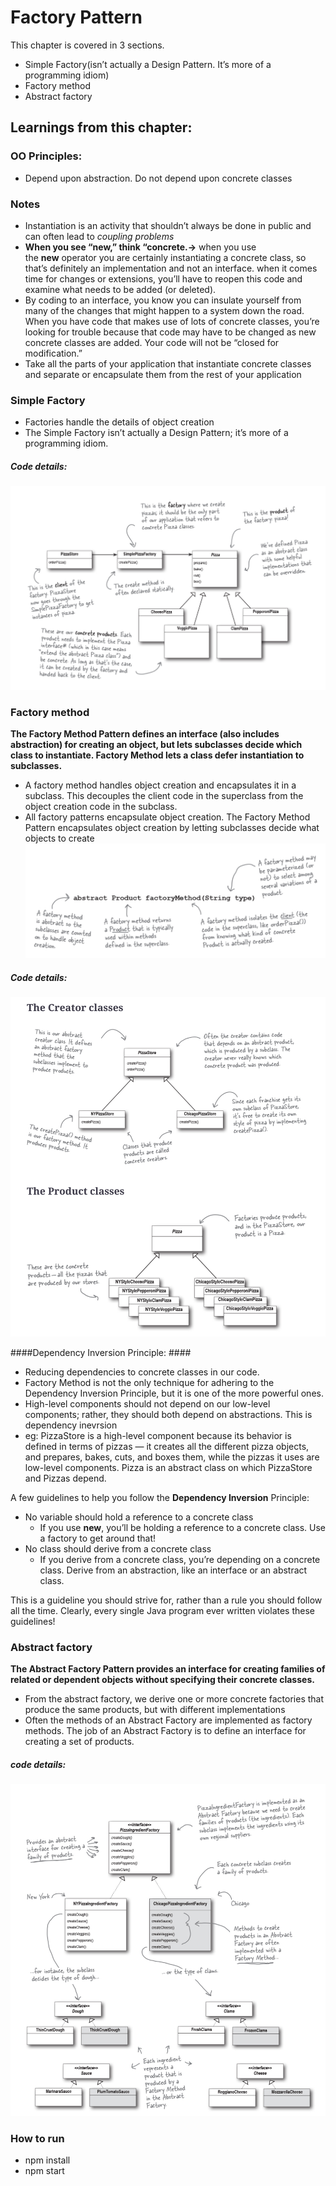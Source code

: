 # Factory Pattern

This chapter is covered in 3 sections.
* Simple Factory(isn’t actually a Design Pattern. It’s more of a programming idiom)
* Factory method
* Abstract factory

## Learnings from this chapter:
### OO Principles:
* Depend upon abstraction. Do not depend upon concrete classes


### Notes
- Instantiation is an activity that shouldn’t always be done in public and can often lead to *coupling problems*
- **When you see “new,” think “concrete.→** when you use the **new** operator you are certainly instantiating a concrete class, so that’s definitely an implementation and not an interface. when it comes time for changes or extensions, you’ll have to reopen this code and examine what needs to be added (or deleted).
- By coding to an interface, you know you can insulate yourself from many of the changes that might happen to a system down the road. When you have code that makes use of lots of concrete classes, you’re looking for trouble because that code may have to be changed as new concrete classes are added. Your code will not be “closed for modification.”
- Take all the parts of your application that instantiate concrete classes and separate or encapsulate them from the rest of your application

### Simple Factory
- Factories handle the details of object creation
- The Simple Factory isn’t actually a Design Pattern; it’s more of a programming idiom.

##### Code details:
![img.png](img.png) 


### Factory method
**The Factory Method Pattern defines an interface (also includes abstraction) for creating an object, but lets subclasses decide which class to instantiate. Factory Method lets a class defer instantiation to subclasses.**
- A factory method handles object creation and encapsulates it in a subclass. This decouples the client code in the superclass from the object creation code in the subclass.
- All factory patterns encapsulate object creation. The Factory Method Pattern encapsulates object creation by letting subclasses decide what objects to create
![img_1.png](img_1.png)

##### Code details:
![img_2.png](img_2.png)

####Dependency Inversion Principle: ####
- Reducing dependencies to concrete classes in our code.
- Factory Method is not the only technique for adhering to the Dependency Inversion Principle, but it is one of the more powerful ones.
- High-level components should not depend on our low-level components; rather, they should both depend on abstractions. This is dependency inevrsion
- eg: PizzaStore is a high-level component because its behavior is defined in terms of pizzas — it creates all the different pizza objects, and prepares, bakes, cuts, and boxes them, while the pizzas it uses are low-level components. Pizza is an abstract class on which PizzaStore and Pizzas depend.

A few guidelines to help you follow the **Dependency Inversion** Principle:
- No variable should hold a reference to a concrete class
    - If you use **new**, you’ll be holding a reference to a concrete class. Use a factory to get around that!
- No class should derive from a concrete class
    - If you derive from a concrete class, you’re depending on a concrete class. Derive from an abstraction, like an interface or an abstract class.

This is a guideline you should strive for, rather than a rule you should follow all the time. Clearly, every single Java program ever written violates these guidelines!




### Abstract factory
**The Abstract Factory Pattern provides an interface for creating families of related or dependent objects without specifying their concrete classes.**
- From the abstract factory, we derive one or more concrete factories that produce the same products, but with different implementations
- Often the methods of an Abstract Factory are implemented as factory methods.  The job of an Abstract Factory is to define an interface for creating a set of products.


##### code details:
![img_3.png](img_3.png)


### How to run
* npm install
* npm start